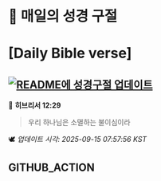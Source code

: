 # 🙏 매일의 성경 구절
# [Daily Bible verse]
## [![README에 성경구절 업데이트](https://github.com/DONGSUKA/first_test/actions/workflows/update-readme-bible.yml/badge.svg)](https://github.com/DONGSUKA/first_test/actions/workflows/update-readme-bible.yml)
<!-- START_BIBLE_VERSE -->
📖 **히브리서 12:29**
> 우리 하나님은 소멸하는 불이심이라

🕊️ _업데이트 시각: 2025-09-15 07:57:56 KST_
  <!-- END_BIBLE_VERSE -->
## GITHUB_ACTION
